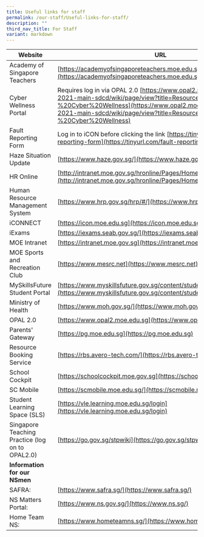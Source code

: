 ```yaml
---
title: Useful links for staff
permalink: /our-staff/Useful-links-for-staff/
description: ""
third_nav_title: For Staff
variant: markdown
---
```

| Website                                                   | URL                                                                                     |
|----------------------------------------------------------------|--------------------------------------------------------------------------------------------------------------------|
| Academy of Singapore Teachers                                  | [https://academyofsingaporeteachers.moe.edu.sg/](https://academyofsingaporeteachers.moe.edu.sg/)                                                                  |
| Cyber Wellness Portal                                          | Requires log in via OPAL 2.0 [https://www.opal2.moe.edu.sg/csl/s/cce-2021-main-sdcd/wiki/page/view?title=Resources%20-%20Cyber%20Wellness](https://www.opal2.moe.edu.sg/csl/s/cce-2021-main-sdcd/wiki/page/view?title=Resources%20-%20Cyber%20Wellness)                                            | 
Fault Reporting Form | Log in to iCON before clicking the link [https://tinyurl.com/fault-reporting-form](https://tinyurl.com/fault-reporting-form)                                                                           |
| Haze Situation Update                                          | [https://www.haze.gov.sg/](https://www.haze.gov.sg/)                                                                                           |
| HR Online                                                      | [http://intranet.moe.gov.sg/hronline/Pages/Home.aspx](http://intranet.moe.gov.sg/hronline/Pages/Home.aspx)                                                                |
| Human Resource Management System                               | [https://www.hrp.gov.sg/hrp/#/](https://www.hrp.gov.sg/hrp/#/)                                                                                            |
| iCONNECT                                                       | [https://icon.moe.edu.sg](https://icon.moe.edu.sg)                                                                                      |
| iExams                                                         | [https://iexams.seab.gov.sg/](https://iexams.seab.gov.sg/)                                                                              |
| MOE Intranet                                                   | [https://intranet.moe.gov.sg](https://intranet.moe.gov.sg)                                                                                       |
| MOE Sports and Recreation Club                                 | [https://www.mesrc.net](https://www.mesrc.net)                                                                                              |
| MySkillsFuture Student Portal                                  | [https://www.myskillsfuture.gov.sg/content/student/en/secondary.html](https://www.myskillsfuture.gov.sg/content/student/en/secondary.html)                                                                            |
| Ministry of Health                                             | [https://www.moh.gov.sg/](https://www.moh.gov.sg/)                                                                                            |
| OPAL 2.0                                                       | [https://www.opal2.moe.edu.sg](https://www.opal2.moe.edu.sg)                                                                                             |
| Parents' Gateway                                               | [https://pg.moe.edu.sg](https://pg.moe.edu.sg)                                                                                              |
| Resource Booking Service                                               | [https://rbs.avero-tech.com/](https://rbs.avero-tech.com/)                                                                                              |
| School Cockpit                                                 | [https://schoolcockpit.moe.gov.sg](https://schoolcockpit.moe.gov.sg)                                                                                   |
| SC Mobile                                                      | [https://scmobile.moe.edu.sg/](https://scmobile.moe.edu.sg/)                                                                                       |
| Student Learning Space (SLS)                                   | [https://vle.learning.moe.edu.sg/login](https://vle.learning.moe.edu.sg/login)                                                                              |
| Singapore Teaching Practice (log on to OPAL2.0)                | [https://go.gov.sg/stpwiki](https://go.gov.sg/stpwiki)                                                                                          |                                                                                       |
| **Information for our NSmen**                                      | 
SAFRA: | [https://www.safra.sg/](https://www.safra.sg/)  
NS Matters Portal: | [https://www.ns.gov.sg/](https://www.ns.sg/) 
Home Team NS: | [https://www.hometeamns.sg/](https://www.hometeamns.sg/)   |